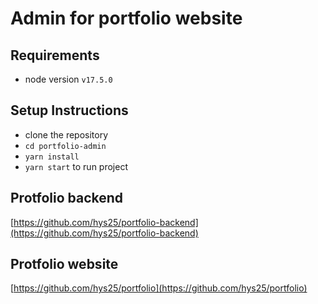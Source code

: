 # Admin for portfolio website
## Requirements
- node version `v17.5.0`

## Setup Instructions
- clone the repository
- `cd portfolio-admin`
-  `yarn install`
-  `yarn start` to run project

## Protfolio backend
[https://github.com/hys25/portfolio-backend](https://github.com/hys25/portfolio-backend)

## Protfolio website
[https://github.com/hys25/portfolio](https://github.com/hys25/portfolio)